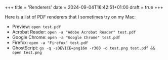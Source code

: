 +++
title = 'Renderers'
date = 2024-09-04T16:42:51+01:00
draft = true
+++

Here is a list of PDF renderers that I sometimes try on my Mac:

- Preview: `open test.pdf`
- Acrobat Reader: `open -a "Adobe Acrobat Reader" test.pdf`
- Google Chrome: `open -a "Google Chrome" test.pdf`
- Firefox: `open -a "Firefox" test.pdf`
- GhostScript: `gs -q -sDEVICE=png16m -r300 -o test.png test.pdf && open test.png`
